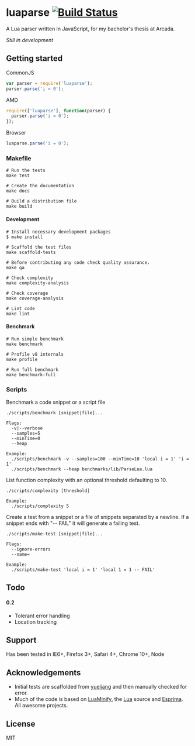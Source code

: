 # luaparse [![Build Status](https://travis-ci.org/oxyc/luaparse.png)](https://travis-ci.org/oxyc/luaparse)

A Lua parser written in JavaScript, for my bachelor's thesis at Arcada.

*Still in development*

## Getting started

CommonJS

```javascript
var parser = require('luaparse');
parser.parse('i = 0');
```

AMD

```javascript
require(['luaparse'], function(parser) {
  parser.parse('i = 0');
});
```

Browser

```javascript
luaparse.parse('i = 0');
```

### Makefile

    # Run the tests
    make test

    # Create the documentation
    make docs

    # Build a distribution file
    make build

#### Development

    # Install necessary development packages
    $ make install

    # Scaffold the test files
    make scaffold-tests

    # Before contributing any code check quality assurance.
    make qa

    # Check complexity
    make complexity-analysis

    # Check coverage
    make coverage-analysis

    # Lint code
    make lint

#### Benchmark

    # Run simple benchmark
    make benchmark

    # Profile v8 internals
    make profile

    # Run full benchmark
    make benchmark-full

### Scripts

Benchmark a code snippet or a script file

    ./scripts/benchmark [snippet|file]...

    Flags:
      -v|--verbose
      --samples=5
      --minTime=0
      --heap

    Example:
      ./scripts/benchmark -v --samples=100 --minTime=10 'local i = 1' 'i = 1'
      ./scripts/benchmark --heap benchmarks/lib/ParseLua.lua

List function complexity with an optional threshold defaulting to 10.

    ./scripts/complexity [threshold]

    Example:
      ./scripts/complexity 5

Create a test from a snippet or a file of snippets separated by a newline.
If a snippet ends with "-- FAIL" it will generate a failing test.

    ./scripts/make-test [snippet|file]...

    Flags:
      --ignore-errors
      --name=

    Example:
      ./scripts/make-test 'local i = 1' 'local 1 = 1 -- FAIL'

## Todo

#### 0.2

- Tolerant error handling
- Location tracking

## Support

Has been tested in IE6+, Firefox 3+, Safari 4+, Chrome 10+, Node

## Acknowledgements

* Initial tests are scaffolded from [yueliang][yueliang] and then manually checked for error.
* Much of the code is based on [LuaMinify][luaminify], the [Lua][lua] source and [Esprima][esprima]. All awesome projects.

## License

MIT

[luaminify]: https://github.com/stravant/LuaMinify
[yueliang]: http://yueliang.luaforge.net/
[lua]: http://www.lua.org
[esprima]: http://esprima.org
